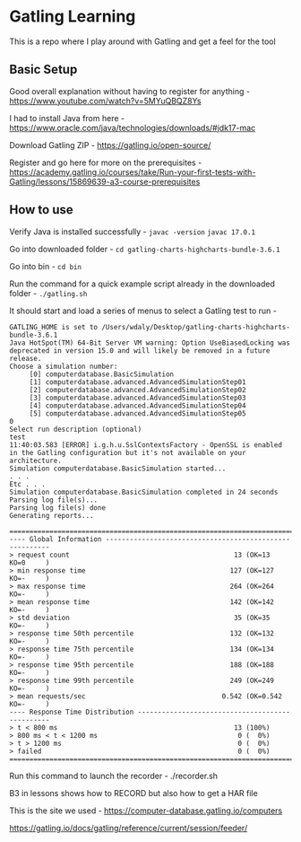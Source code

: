 # Gatling Learning

This is a repo where I play around with Gatling and get a feel for the tool

## Basic Setup

Good overall explanation without having to register for anything -
https://www.youtube.com/watch?v=5MYuQBQZ8Ys

I had to install Java from here - https://www.oracle.com/java/technologies/downloads/#jdk17-mac

Download Gatling ZIP - https://gatling.io/open-source/

Register and go here for more on the prerequisites -
https://academy.gatling.io/courses/take/Run-your-first-tests-with-Gatling/lessons/15869639-a3-course-prerequisites 

## How to use

Verify Java is installed successfully - 
`javac -version`
`javac 17.0.1`

Go into downloaded folder - `cd gatling-charts-highcharts-bundle-3.6.1`

Go into bin - `cd bin`

Run the command for a quick example script already in the downloaded folder - `./gatling.sh`

It should start and load a series of menus to select a Gatling test to run -

```
GATLING_HOME is set to /Users/wdaly/Desktop/gatling-charts-highcharts-bundle-3.6.1
Java HotSpot(TM) 64-Bit Server VM warning: Option UseBiasedLocking was deprecated in version 15.0 and will likely be removed in a future release.
Choose a simulation number:
     [0] computerdatabase.BasicSimulation
     [1] computerdatabase.advanced.AdvancedSimulationStep01
     [2] computerdatabase.advanced.AdvancedSimulationStep02
     [3] computerdatabase.advanced.AdvancedSimulationStep03
     [4] computerdatabase.advanced.AdvancedSimulationStep04
     [5] computerdatabase.advanced.AdvancedSimulationStep05
0
Select run description (optional)
test
11:40:03.583 [ERROR] i.g.h.u.SslContextsFactory - OpenSSL is enabled in the Gatling configuration but it's not available on your architecture.
Simulation computerdatabase.BasicSimulation started...
. . .
Etc . . .
Simulation computerdatabase.BasicSimulation completed in 24 seconds
Parsing log file(s)...
Parsing log file(s) done
Generating reports...

================================================================================
---- Global Information --------------------------------------------------------
> request count                                         13 (OK=13     KO=0     )
> min response time                                    127 (OK=127    KO=-     )
> max response time                                    264 (OK=264    KO=-     )
> mean response time                                   142 (OK=142    KO=-     )
> std deviation                                         35 (OK=35     KO=-     )
> response time 50th percentile                        132 (OK=132    KO=-     )
> response time 75th percentile                        134 (OK=134    KO=-     )
> response time 95th percentile                        188 (OK=188    KO=-     )
> response time 99th percentile                        249 (OK=249    KO=-     )
> mean requests/sec                                  0.542 (OK=0.542  KO=-     )
---- Response Time Distribution ------------------------------------------------
> t < 800 ms                                            13 (100%)
> 800 ms < t < 1200 ms                                   0 (  0%)
> t > 1200 ms                                            0 (  0%)
> failed                                                 0 (  0%)
================================================================================
```

Run this command to launch the recorder - ​​./recorder.sh

B3 in lessons shows how to RECORD but also how to get a HAR file

This is the site we used - https://computer-database.gatling.io/computers 

https://gatling.io/docs/gatling/reference/current/session/feeder/ 

